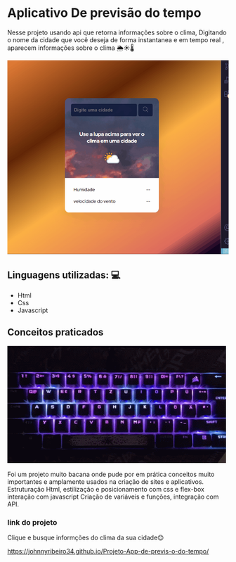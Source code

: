 # Aplicativo De previsão do tempo 

Nesse projeto usando api que retorna informações sobre o clima,  Digitando o nome da cidade que você deseja de forma instantanea e em tempo real , aparecem informações sobre o clima 🌦️☀️🌡️

[<img src="./src/imagens/app.gif" alt="Gif do app previsão">](https://johnnyribeiro34.github.io/Projeto-App-de-previs-o-do-tempo/)


## Linguagens utilizadas: 💻
- Html
- Css
- Javascript 
 

## Conceitos praticados
![alt text](image-5.png)

Foi um projeto muito bacana onde pude por em prática conceitos muito importantes e amplamente usados na criação de sites e aplicativos. 
Estruturação Html, estilização e posicionamento com css e flex-box interação com javascript Criação de variáveis e funções,  integração com API. 

### link do projeto

Clique e busque informções do clima da sua cidade😊

https://johnnyribeiro34.github.io/Projeto-App-de-previs-o-do-tempo/


